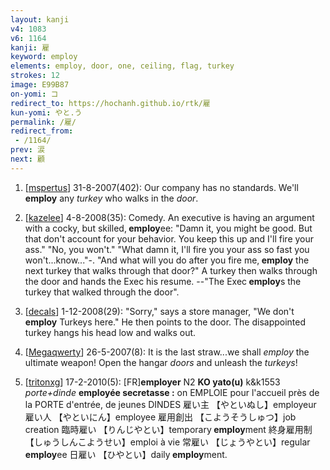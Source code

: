 ```yaml
---
layout: kanji
v4: 1083
v6: 1164
kanji: 雇
keyword: employ
elements: employ, door, one, ceiling, flag, turkey
strokes: 12
image: E99B87
on-yomi: コ
redirect_to: https://hochanh.github.io/rtk/雇
kun-yomi: やと.う
permalink: /雇/
redirect_from:
 - /1164/
prev: 涙
next: 顧
---
```


1) [<a href="http://kanji.koohii.com/profile/mspertus">mspertus</a>] 31-8-2007(402): Our company has no standards. We&#039;ll<strong> employ</strong> any <em>turkey</em> who walks in the <em>door</em>.

2) [<a href="http://kanji.koohii.com/profile/kazelee">kazelee</a>] 4-8-2008(35): Comedy. An executive is having an argument with a cocky, but skilled,<strong> employ</strong>ee: &quot;Damn it, you might be good. But that don&#039;t account for your behavior. You keep this up and I&#039;ll fire your ass.&quot; &quot;No, you won&#039;t.&quot; &quot;What damn it, I&#039;ll fire you your ass so fast you won&#039;t...know...&quot;-. &quot;And what will you do after you fire me,<strong> employ</strong> the next turkey that walks through that door?&quot; A turkey then walks through the door and hands the Exec his resume. --&quot;The Exec<strong> employ</strong>s the turkey that walked through the door&quot;.

3) [<a href="http://kanji.koohii.com/profile/decals">decals</a>] 1-12-2008(29): &quot;Sorry,&quot; says a store manager, &quot;We don&#039;t<strong> employ</strong> Turkeys here.&quot; He then points to the door. The disappointed turkey hangs his head low and walks out.

4) [<a href="http://kanji.koohii.com/profile/Megaqwerty">Megaqwerty</a>] 26-5-2007(8): It is the last straw...we shall <em>employ</em> the ultimate weapon! Open the hangar <em>doors</em> and unleash the <em>turkeys</em>!

5) [<a href="http://kanji.koohii.com/profile/tritonxg">tritonxg</a>] 17-2-2010(5): [FR]<strong>employer</strong> N2 <strong>KO yato(u)</strong> k&amp;k1553<em> porte+dinde </em><strong>employée secretasse :</strong> on EMPLOIE pour l&#039;accueil près de la PORTE d&#039;entrée, de jeunes DINDES 雇い主 【やといぬし】employeur 雇い人 【やといにん】employee 雇用創出 【こようそうしゅつ】job creation 臨時雇い 【りんじやとい】temporary<strong> employ</strong>ment 終身雇用制 【しゅうしんこようせい】emploi à vie 常雇い 【じょうやとい】regular<strong> employ</strong>ee 日雇い 【ひやとい】daily<strong> employ</strong>ment.

